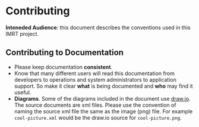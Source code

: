 # Contributing

**Inteneded Audience**: this document describes the conventions used in this IMRT project.

## Contributing to Documentation
* Please keep documentation **consistent**.
* Know that many different users will read this documentation from developers to operations and system administrators to application support. So make it clear **what** is being documented and **who** may find it useful.
* **Diagrams**. Some of the diagrams included in the document use [draw.io](www.draw.io). The source documents are xml files. Please use the convention of naming the source xml file the same as the image (png) file. For example `cool-picture.xml` would be the draw.io source for `cool-picture.png`.